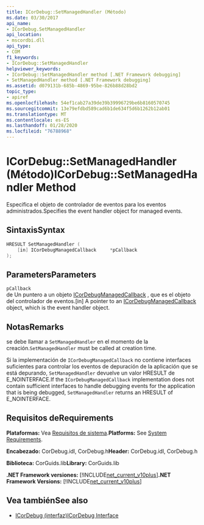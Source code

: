 ```yaml
---
title: ICorDebug::SetManagedHandler (Método)
ms.date: 03/30/2017
api_name:
- ICorDebug.SetManagedHandler
api_location:
- mscordbi.dll
api_type:
- COM
f1_keywords:
- ICorDebug::SetManagedHandler
helpviewer_keywords:
- ICorDebug::SetManagedHandler method [.NET Framework debugging]
- SetManagedHandler method [.NET Framework debugging]
ms.assetid: d079131b-685b-4869-95be-826b88d28bd2
topic_type:
- apiref
ms.openlocfilehash: 54ef1cab27a39de39b39996729be6b8160570745
ms.sourcegitcommit: 13e79efdbd589cad6b1de634f5d6b1262b12ab01
ms.translationtype: MT
ms.contentlocale: es-ES
ms.lasthandoff: 01/28/2020
ms.locfileid: "76788968"
---
```

# <a name="icordebugsetmanagedhandler-method"></a><span data-ttu-id="cf0df-102">ICorDebug::SetManagedHandler (Método)</span><span class="sxs-lookup"><span data-stu-id="cf0df-102">ICorDebug::SetManagedHandler Method</span></span>
<span data-ttu-id="cf0df-103">Especifica el objeto de controlador de eventos para los eventos administrados.</span><span class="sxs-lookup"><span data-stu-id="cf0df-103">Specifies the event handler object for managed events.</span></span>  
  
## <a name="syntax"></a><span data-ttu-id="cf0df-104">Sintaxis</span><span class="sxs-lookup"><span data-stu-id="cf0df-104">Syntax</span></span>  
  
```cpp  
HRESULT SetManagedHandler (  
    [in] ICorDebugManagedCallback     *pCallback  
);  
```  
  
## <a name="parameters"></a><span data-ttu-id="cf0df-105">Parameters</span><span class="sxs-lookup"><span data-stu-id="cf0df-105">Parameters</span></span>  
 `pCallback`  
 <span data-ttu-id="cf0df-106">de Un puntero a un objeto [ICorDebugManagedCallback](icordebugmanagedcallback-interface.md) , que es el objeto del controlador de eventos.</span><span class="sxs-lookup"><span data-stu-id="cf0df-106">[in] A pointer to an [ICorDebugManagedCallback](icordebugmanagedcallback-interface.md) object, which is the event handler object.</span></span>  
  
## <a name="remarks"></a><span data-ttu-id="cf0df-107">Notas</span><span class="sxs-lookup"><span data-stu-id="cf0df-107">Remarks</span></span>  
 <span data-ttu-id="cf0df-108">se debe llamar a `SetManagedHandler` en el momento de la creación.</span><span class="sxs-lookup"><span data-stu-id="cf0df-108">`SetManagedHandler` must be called at creation time.</span></span>  
  
 <span data-ttu-id="cf0df-109">Si la implementación de `ICorDebugManagedCallback` no contiene interfaces suficientes para controlar los eventos de depuración de la aplicación que se está depurando, `SetManagedHandler` devuelve un valor HRESULT de E_NOINTERFACE.</span><span class="sxs-lookup"><span data-stu-id="cf0df-109">If the `ICorDebugManagedCallback` implementation does not contain sufficient interfaces to handle debugging events for the application that is being debugged, `SetManagedHandler` returns an HRESULT of E_NOINTERFACE.</span></span>  
  
## <a name="requirements"></a><span data-ttu-id="cf0df-110">Requisitos de</span><span class="sxs-lookup"><span data-stu-id="cf0df-110">Requirements</span></span>  
 <span data-ttu-id="cf0df-111">**Plataformas:** Vea [Requisitos de sistema](../../../../docs/framework/get-started/system-requirements.md).</span><span class="sxs-lookup"><span data-stu-id="cf0df-111">**Platforms:** See [System Requirements](../../../../docs/framework/get-started/system-requirements.md).</span></span>  
  
 <span data-ttu-id="cf0df-112">**Encabezado:** CorDebug.idl, CorDebug.h</span><span class="sxs-lookup"><span data-stu-id="cf0df-112">**Header:** CorDebug.idl, CorDebug.h</span></span>  
  
 <span data-ttu-id="cf0df-113">**Biblioteca:** CorGuids.lib</span><span class="sxs-lookup"><span data-stu-id="cf0df-113">**Library:** CorGuids.lib</span></span>  
  
 <span data-ttu-id="cf0df-114">**.NET Framework versiones:** [!INCLUDE[net_current_v10plus](../../../../includes/net-current-v10plus-md.md)]</span><span class="sxs-lookup"><span data-stu-id="cf0df-114">**.NET Framework Versions:** [!INCLUDE[net_current_v10plus](../../../../includes/net-current-v10plus-md.md)]</span></span>  
  
## <a name="see-also"></a><span data-ttu-id="cf0df-115">Vea también</span><span class="sxs-lookup"><span data-stu-id="cf0df-115">See also</span></span>

- [<span data-ttu-id="cf0df-116">ICorDebug (interfaz)</span><span class="sxs-lookup"><span data-stu-id="cf0df-116">ICorDebug Interface</span></span>](icordebug-interface.md)
